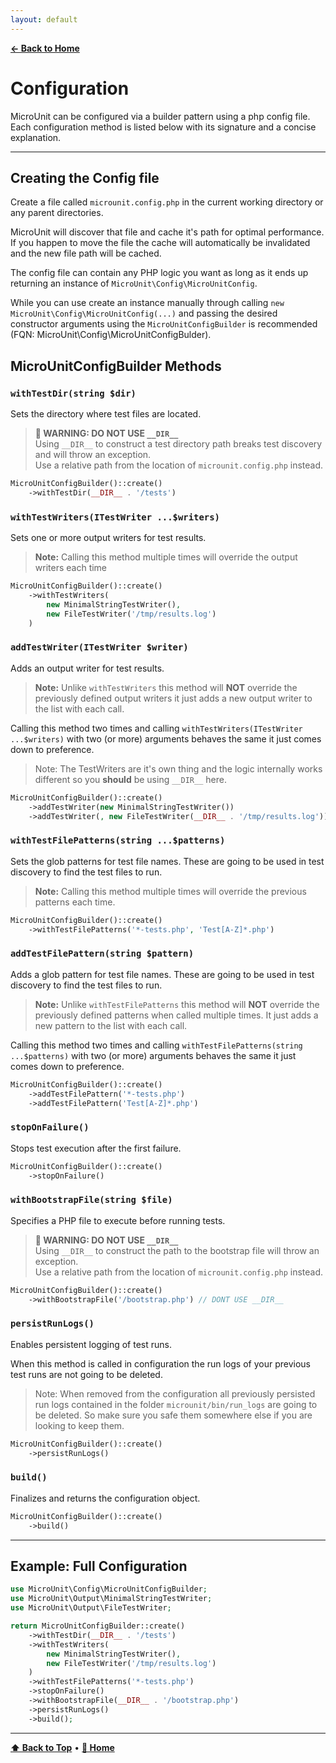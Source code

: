 ```yaml
---
layout: default
---
```


**[← Back to Home](/)**

# Configuration

MicroUnit can be configured via a builder pattern using a php config file.
Each configuration method is listed below with its signature and a concise explanation.

---

## Creating the Config file

Create a file called `microunit.config.php` in the current working directory or any parent directories.

MicroUnit will discover that file and cache it's path for optimal performance. If you happen to move the file the cache will automatically be invalidated and the new file path will be cached.

The config file can contain any PHP logic you want as long as it ends up returning an instance of `MicroUnit\Config\MicroUnitConfig`.

While you can use create an instance manually through calling
`new MicroUnit\Config\MicroUnitConfig(...)` and passing the desired constructor arguments using the `MicroUnitConfigBuilder` is recommended (FQN: MicroUnit\Config\MicroUnitConfigBulder).

## MicroUnitConfigBuilder Methods

### `withTestDir(string $dir)`

Sets the directory where test files are located.

> **🚨 WARNING: DO NOT USE `__DIR__`**  
> Using `__DIR__` to construct a test directory path breaks test discovery and will throw an exception.  
> Use a relative path from the location of `microunit.config.php` instead.

```php
MicroUnitConfigBuilder()::create()
    ->withTestDir(__DIR__ . '/tests')
```

### `withTestWriters(ITestWriter ...$writers)`

Sets one or more output writers for test results.

> **Note:** Calling this method multiple times will override the output writers each time

```php
MicroUnitConfigBuilder()::create()
    ->withTestWriters(
        new MinimalStringTestWriter(),
        new FileTestWriter('/tmp/results.log')
    )
```

### `addTestWriter(ITestWriter $writer)`

Adds an output writer for test results.

> **Note:** Unlike `withTestWriters` this method will **NOT** override the previously defined output writers it just adds a new output writer to the list with each call.

Calling this method two times and calling `withTestWriters(ITestWriter ...$writers)` with two (or more) arguments behaves the same it just comes down to preference.

> Note: The TestWriters are it's own thing and the logic internally works different so you **should** be using `__DIR__` here.

```php
MicroUnitConfigBuilder()::create()
    ->addTestWriter(new MinimalStringTestWriter())
    ->addTestWriter(, new FileTestWriter(__DIR__ . '/tmp/results.log'))
```

### `withTestFilePatterns(string ...$patterns)`

Sets the glob patterns for test file names. These are going to be used in test discovery to find the test files to run.

> **Note:** Calling this method multiple times will override the previous patterns each time.

```php
MicroUnitConfigBuilder()::create()
    ->withTestFilePatterns('*-tests.php', 'Test[A-Z]*.php')
```

### `addTestFilePattern(string $pattern)`

Adds a glob pattern for test file names. These are going to be used in test discovery to find the test files to run.

> **Note:** Unlike `withTestFilePatterns` this method will **NOT** override the previously defined patterns when called multiple times. It just adds a new pattern to the list with each call.

Calling this method two times and calling `withTestFilePatterns(string ...$patterns)` with two (or more) arguments behaves the same it just comes down to preference.

```php
MicroUnitConfigBuilder()::create()
    ->addTestFilePattern('*-tests.php')
    ->addTestFilePattern('Test[A-Z]*.php')
```

### `stopOnFailure()`

Stops test execution after the first failure.

```php
MicroUnitConfigBuilder()::create()
    ->stopOnFailure()
```

### `withBootstrapFile(string $file)`

Specifies a PHP file to execute before running tests.

> **🚨 WARNING: DO NOT USE `__DIR__`**  
> Using `__DIR__` to construct the path to the bootstrap file will throw an exception.  
> Use a relative path from the location of `microunit.config.php` instead.

```php
MicroUnitConfigBuilder()::create()
    ->withBootstrapFile('/bootstrap.php') // DONT USE __DIR__
```

### `persistRunLogs()`

Enables persistent logging of test runs.

When this method is called in configuration the run logs of your previous test runs are not going to be deleted.

> Note: When removed from the configuration all previously persisted run logs contained in the folder `microunit/bin/run_logs` are going to be deleted. So make sure you safe them somewhere else if you are looking to keep them.

```php
MicroUnitConfigBuilder()::create()
    ->persistRunLogs()
```

### `build()`

Finalizes and returns the configuration object.

```php
MicroUnitConfigBuilder()::create()
    ->build()
```

---

## Example: Full Configuration

```php
use MicroUnit\Config\MicroUnitConfigBuilder;
use MicroUnit\Output\MinimalStringTestWriter;
use MicroUnit\Output\FileTestWriter;

return MicroUnitConfigBuilder::create()
    ->withTestDir(__DIR__ . '/tests')
    ->withTestWriters(
        new MinimalStringTestWriter(),
        new FileTestWriter('/tmp/results.log')
    )
    ->withTestFilePatterns('*-tests.php')
    ->stopOnFailure()
    ->withBootstrapFile(__DIR__ . '/bootstrap.php')
    ->persistRunLogs()
    ->build();
```

---

**[⬆ Back to Top](#table-of-contents)** • **[📘 Home](/)**
